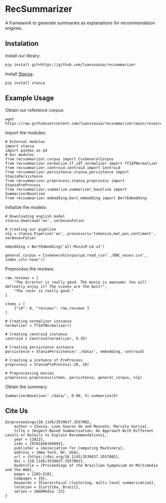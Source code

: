 # RecSummarizer

A framework to generate summaries as explanations for recommendation engines.

## Instalation

Install our library: 

    pip install git+https://github.com/luanssouza/recsummarizer

Install [Stanza](https://github.com/stanfordnlp/stanza):

    pip install stanza

## Example Usage

Obtain our reference corpus:

    wget https://raw.githubusercontent.com/luanssouza/recsummarizer/main/resources/BNC_nouns.csv

Import the modules:

    # External modules
    import stanza
    import pandas as pd
    # Our modules
    from recsummarizer.corpus import CsvGeneralCorpus
    from recsummarizer.normalize.tf_idf_normalizer import TfIdfNormalizer
    from recsummarizer.centroid.centroid import Centroid
    from recsummarizer.persistence.stanza_persistence import StanzaPersistence
    from recsummarizer.preprocess.stanza_preprocess import StanzaPreProcess
    from recsummarizer.summarize.summarizer_baseline import SummarizerBaseline
    from recsummarizer.embedding.bert_embedding import BertEmbedding


Initialize the models:
    
    # Downloading english model
    stanza.download('en', verbose=False)

    # Creating our pipeline
    nlp = stanza.Pipeline('en', processors='tokenize,mwt,pos,sentiment', verbose=False)

    embedding = BertEmbedding('all-MiniLM-L6-v2')

    general_corpus = CsvGeneralCorpus(pd.read_csv('./BNC_nouns.csv', index_col='noun'))

Preprocess the reviews:

    raw_reviews = [
        "The director is really good. The movie is awesome! You will definetly enjoy it! The scenes are the best!", 
        "The racer is really good."
    ]

    items = [
        {"id": 0, "reviews": raw_reviews }
    ]

    # Creating normalizer instance
    normalizer = TfIdfNormalizer()

    # Creating centroid instance
    centroid = Centroid(normalizer, 0.35)

    # Creating persistence instance
    persistence = StanzaPersistence('./data/', embedding, centroid)

    # Creating a instance of PreProcess
    preprocess = StanzaPreProcess(-20, 20)

    # Preprocessing movies
    preprocess.proprocess(items, persistence, general_corpus, nlp)

Obtain the summary:

    SummarizerBaseline('./data/', 0.90, 5).summarize(0)
    
## Cite Us

    @inproceedings{10.1145/3539637.3557002,
        author = {Souza, Luan Soares de and Manzato, Marcelo Garcia},
        title = {Aspect-Based Summarization: An Approach With Different Levels of Details to Explain Recommendations},
        year = {2022},
        isbn = {9781450394093},
        publisher = {Association for Computing Machinery},
        address = {New York, NY, USA},
        url = {https://doi.org/10.1145/3539637.3557002},
        doi = {10.1145/3539637.3557002},
        booktitle = {Proceedings of the Brazilian Symposium on Multimedia and the Web},
        pages = {202–210},
        numpages = {9},
        keywords = {hierarchical clustering, multi-level summarization},
        location = {Curitiba, Brazil},
        series = {WebMedia '22}
    }
